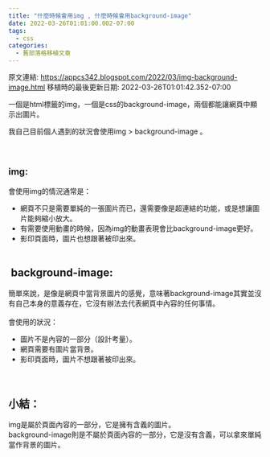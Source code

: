 ```yaml
---
title: "什麼時候會用img , 什麼時候會用background-image"
date: 2022-03-26T01:01:00.002-07:00
tags:
  - css
categories:
  - 舊部落格移植文章
---
```


原文連結: https://appcs342.blogspot.com/2022/03/img-background-image.html
移植時的最後更新日期: 2022-03-26T01:01:42.352-07:00

<!--more-->
<p>一個是html標籤的img，一個是css的background-image，兩個都能讓網頁中顯示出圖片。</p><p>我自己目前個人遇到的狀況會使用img &gt; background-image 。</p><p><br /></p><h2 style="text-align: left;"><span style="font-size: large;"><b>img:</b></span></h2><p>會使用img的情況通常是：</p><p></p><ul style="text-align: left;"><li>網頁不只是需要單純的一張圖片而已，還需要像是超連結的功能，或是想讓圖片能夠縮小放大。</li><li>有需要使用動畫的時候，因為img的動畫表現會比background-image更好。</li><li>影印頁面時，圖片也想跟著被印出來。<br /><br /></li></ul><p></p><h2 style="text-align: left;"><span>&nbsp;</span>background-image:</h2><div>簡單來說，是像是網頁中當背景圖片的感覺，意味著background-image其實並沒有自己本身的意義存在，它沒有辦法去代表網頁中內容的任何事情。<br /><br /></div><div>會使用的狀況：</div><div><ul style="text-align: left;"><li>圖片不是內容的一部分（設計考量）。<br /></li><li>網頁需要有圖片當背景。<br /></li><li>影印頁面時，圖片不想跟著被印出來。<br /><br /><br /></li></ul><h2 style="text-align: left;">小結：</h2></div><div>img是屬於頁面內容的一部分，它是擁有含義的圖片。<br />background-image則是不屬於頁面內容的一部分，它是沒有含義，可以拿來單純當作背景的圖片。<br /></div>
